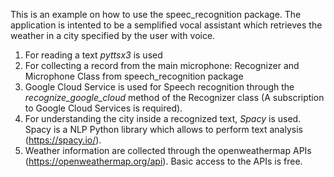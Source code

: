 This is an example on how to use the speec_recognition package. The application is intented to be a semplified vocal assistant which 
retrieves the weather in a city specified by the user with voice.

1) For reading a text *pyttsx3* is used
2) For collecting a record from the main microphone: Recognizer and Microphone Class from speech_recognition package
3) Google Cloud Service is used for Speech recognition through the *recognize_google_cloud* method of the Recognizer class (A subscription to Google Cloud Services is required).
4) For understanding the city inside a recognized text, *Spacy* is used. Spacy is a NLP Python library which allows to perform text analysis (https://spacy.io/).
5) Weather information are collected through the openweathermap APIs (https://openweathermap.org/api). Basic access to the APIs is free.


